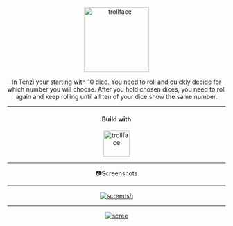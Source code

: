 <div align="center">
  <a href="https://github.com/tarikbzcoglu/memeGenerator">
   <img src="https://ilovetenzi.com/wp-content/uploads/2017/12/tenzi-logo-002.png" width="150px" alt="trollface" border="0" />
  </a>

  <p align="center">
    In Tenzi your starting with 10 dice. You need to roll and quickly decide for which number you will choose. After you hold chosen dices, you need to roll
    again and keep rolling until all ten of your dice show the same number.
  <hr/>
  <h4 align="center">Build with</h4>
   <img src="https://cdn.icon-icons.com/icons2/2699/PNG/512/reactjs_logo_icon_170805.png" height="60px" alt="trollface" border="0" />
   <hr/>
  </p>
  📷Screenshots
  <hr/>
<a href="https://ibb.co/vqY8BDY"><img src="https://i.ibb.co/6wB5ZNB/screensh.jpg" alt="screensh" border="0" /></a>
<hr/>
<a href="https://ibb.co/PcgVY9X"><img src="https://i.ibb.co/6HFqZ19/scree.jpg" alt="scree" border="0" /></a>
</div>
